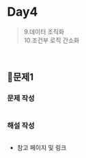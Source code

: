 # Day4
> 9.데이터 조직화   
> 10.조건부 로직 간소화

<br>

## 📌문제1
### 문제 작성
```
```
### 해설 작성
```
```
- 참고 페이지 및 링크

<br>